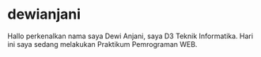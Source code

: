 # dewianjani 
Hallo perkenalkan nama saya Dewi Anjani, saya D3 Teknik Informatika. Hari ini saya sedang melakukan Praktikum Pemrograman WEB.